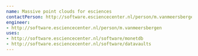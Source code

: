 ```yaml
---
name: Massive point clouds for esciences
contactPerson: http://software.esciencecenter.nl/person/m.vanmeersbergen
engineer:
- http://software.esciencecenter.nl/person/m.vanmeersbergen
uses:
- http://software.esciencecenter.nl/software/monetdb
- http://software.esciencecenter.nl/software/datavaults
---
```



